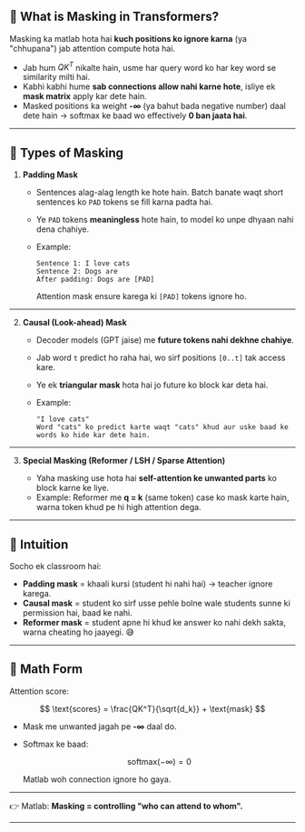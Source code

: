 ## 🔹 What is Masking in Transformers?

Masking ka matlab hota hai **kuch positions ko ignore karna** (ya "chhupana") jab attention compute hota hai.

* Jab hum $QK^T$ nikalte hain, usme har query word ko har key word se similarity milti hai.
* Kabhi kabhi hume **sab connections allow nahi karne hote**, isliye ek **mask matrix** apply kar dete hain.
* Masked positions ka weight **-∞** (ya bahut bada negative number) daal dete hain → softmax ke baad wo effectively **0 ban jaata hai**.

---

## 🔹 Types of Masking

1. **Padding Mask**

   * Sentences alag-alag length ke hote hain. Batch banate waqt short sentences ko `PAD` tokens se fill karna padta hai.
   * Ye `PAD` tokens **meaningless** hote hain, to model ko unpe dhyaan nahi dena chahiye.
   * Example:

     ```
     Sentence 1: I love cats
     Sentence 2: Dogs are
     After padding: Dogs are [PAD]
     ```

     Attention mask ensure karega ki `[PAD]` tokens ignore ho.

---

2. **Causal (Look-ahead) Mask**

   * Decoder models (GPT jaise) me **future tokens nahi dekhne chahiye**.
   * Jab word `t` predict ho raha hai, wo sirf positions `[0..t]` tak access kare.
   * Ye ek **triangular mask** hota hai jo future ko block kar deta hai.
   * Example:

     ```
     "I love cats"
     Word "cats" ko predict karte waqt "cats" khud aur uske baad ke words ko hide kar dete hain.
     ```

---

3. **Special Masking (Reformer / LSH / Sparse Attention)**

   * Yaha masking use hota hai **self-attention ke unwanted parts** ko block karne ke liye.
   * Example: Reformer me **q = k** (same token) case ko mask karte hain, warna token khud pe hi high attention dega.

---

## 🔹 Intuition

Socho ek classroom hai:

* **Padding mask** = khaali kursi (student hi nahi hai) → teacher ignore karega.
* **Causal mask** = student ko sirf usse pehle bolne wale students sunne ki permission hai, baad ke nahi.
* **Reformer mask** = student apne hi khud ke answer ko nahi dekh sakta, warna cheating ho jaayegi. 😅

---

## 🔹 Math Form

Attention score:

$$
\text{scores} = \frac{QK^T}{\sqrt{d_k}} + \text{mask}
$$

* Mask me unwanted jagah pe **-∞** daal do.
* Softmax ke baad:

  $$
  \text{softmax}(-∞) = 0
  $$

  Matlab woh connection ignore ho gaya.

---

👉 Matlab: **Masking = controlling "who can attend to whom".**

---

